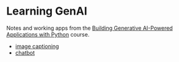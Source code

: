 # Learning GenAI

Notes and working apps from the [Building Generative AI-Powered Applications with Python](https://www.coursera.org/learn/building-gen-ai-powered-applications) course.

- [image captioning](./image-captioning/docs.md)
- [chatbot](./chatbot/docs.md)